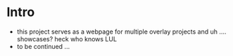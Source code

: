 # Intro
+ this project serves as a webpage for multiple overlay projects and uh .... showcases? heck who knows LUL
+ to be continued ...
